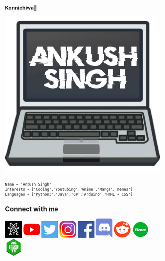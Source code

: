 ### Konnichiwa👋
![AS](Icon/AS_laptop.png)
######  
    Name = 'Ankush Singh'
    Interests = ['Coding','Youtubing','Anime','Manga','memes']
    Languages = ['Python3','Java','C#','Arduino','HTML + CSS']
## Connect with me
[<img src="Icon/atc.jpeg" width="55">](http://ankushtechcreator.com)
[<img src="Icon/youtube.png" width="55">](http://youtube.com/AnkushTechCreator/)
[<img src="Icon/twitter.png" width="55">](http://twitter.com/ATC_YT_2014/)
[<img src="Icon/instagram.png" width="55">](http://instagram.com/ankush_tech_creator/)
[<img src="Icon/fakebook.png" width="55">](http://facebook.com/ankushtechcreator/)
[<img src="Icon/discord.png" width="55">](https://discord.gg/rzJGuWP)
[<img src="Icon/reddit.png" width="55">](https://www.reddit.com/u/TECHIE6023)
[<img src="Icon/fiverr.png" width="55">](https://fiverr.com/atctech)
[<img src="Icon/app_store.png" width="55">](https://atc-app-store.blogspot.com)
